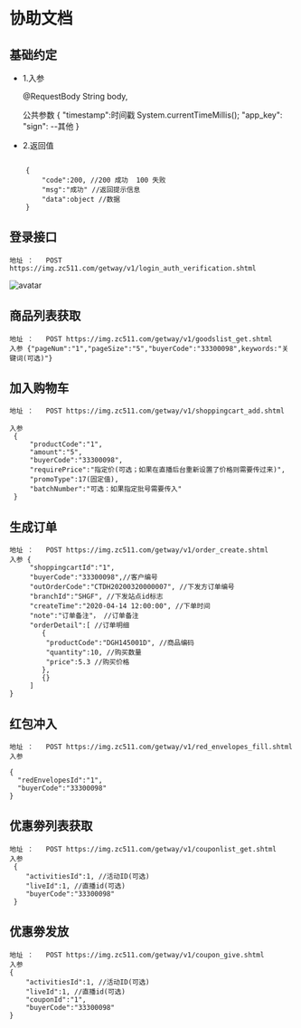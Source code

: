 # 协助文档
## 基础约定
* 1.入参

	@RequestBody String body,
	
	公共参数 
	{
		"timestamp":时间戳 System.currentTimeMillis();
		"app_key":
		"sign":
		--其他
	}
* 2.返回值
``` 

	{
		"code":200, //200 成功  100 失败 
		"msg":"成功" //返回提示信息
		"data":object //数据
	}

```
## 登录接口 
	地址 ：   POST https://img.zc511.com/getway/v1/login_auth_verification.shtml
![avatar](https://img.zc511.com/pic/1f57178ec479a2015b9488891441776.png)

## 商品列表获取
	地址 ：   POST https://img.zc511.com/getway/v1/goodslist_get.shtml
	入参 {"pageNum":"1","pageSize":"5","buyerCode":"33300098",keywords:"关键词(可选)"}
	
## 加入购物车
	地址 ：   POST https://img.zc511.com/getway/v1/shoppingcart_add.shtml
	
	入参
	 {
		 "productCode":"1",
		 "amount":"5",
		 "buyerCode":"33300098",
		 "requirePrice":"指定价(可选；如果在直播后台重新设置了价格则需要传过来)",
		 "promoType":17(固定值),
		 "batchNumber":"可选：如果指定批号需要传入"
	 }
	
## 生成订单
	地址 ：   POST https://img.zc511.com/getway/v1/order_create.shtml
	入参 {
		 "shoppingcartId":"1",
		 "buyerCode":"33300098",//客户编号
		 "outOrderCode":"CTDH20200320000007", //下发⽅订单编号
		 "branchId":"SHGF", //下发站点id标志
		 "createTime":"2020-04-14 12:00:00", //下单时间
		 "note":"订单备注"， //订单备注
		 "orderDetail":[ //订单明细
		 	{
		 	 "productCode":"DGH145001D", //商品编码
			 "quantity":10, //购买数量
			 "price":5.3 //购买价格
		 	},
		 	{}
		 ]
	}
		
## 红包冲入
	地址 ：   POST https://img.zc511.com/getway/v1/red_envelopes_fill.shtml	
	入参
	 
	{
	  "redEnvelopesId":"1",
	  "buyerCode":"33300098"
	}
	
## 优惠劵列表获取
	地址 ：   POST https://img.zc511.com/getway/v1/couponlist_get.shtml
	入参 
	 {
	 	"activitiesId":1, //活动ID(可选)
	 	"liveId":1, //直播id(可选)
		"buyerCode":"33300098"
	 }
	
## 优惠劵发放
	地址 ：   POST https://img.zc511.com/getway/v1/coupon_give.shtml
	入参 
	{
		"activitiesId":1, //活动ID(可选)
		"liveId":1, //直播id(可选)
		"couponId":"1",
		"buyerCode":"33300098"
	}



 

